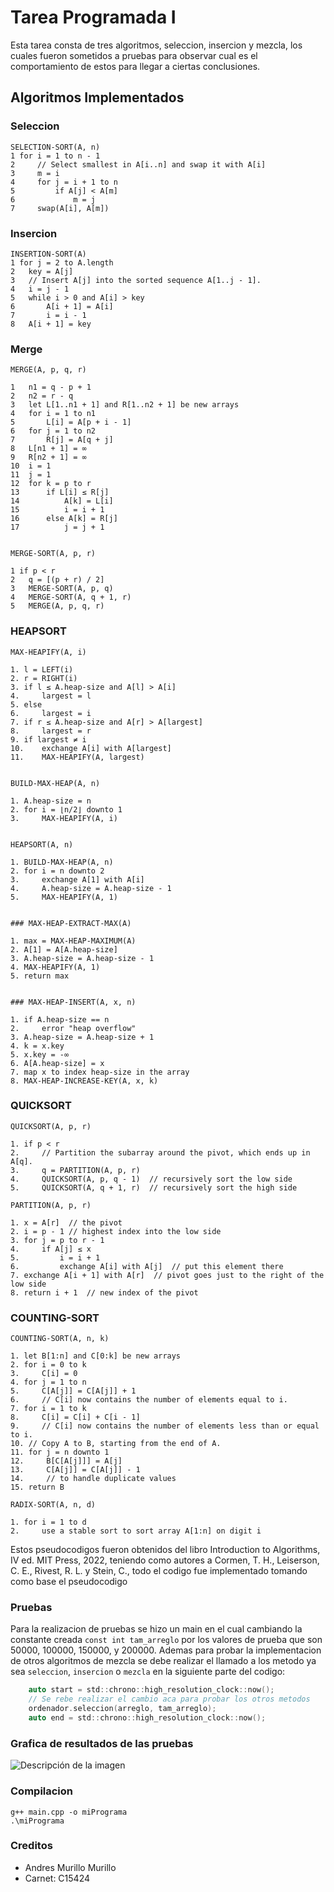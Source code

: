 # Tarea Programada I

Esta tarea consta de tres algoritmos, seleccion, insercion y mezcla, los cuales fueron sometidos a pruebas para observar cual es el comportamiento de estos para llegar a ciertas conclusiones.

## Algoritmos Implementados
### Seleccion
```
SELECTION-SORT(A, n)
1 for i = 1 to n - 1
2     // Select smallest in A[i..n] and swap it with A[i]
3     m = i
4     for j = i + 1 to n
5         if A[j] < A[m]
6             m = j
7     swap(A[i], A[m])
```

### Insercion 
```
INSERTION-SORT(A)
1 for j = 2 to A.length
2   key = A[j]
3   // Insert A[j] into the sorted sequence A[1..j - 1].
4   i = j - 1
5   while i > 0 and A[i] > key
6       A[i + 1] = A[i]
7       i = i - 1
8   A[i + 1] = key
```

### Merge
```
MERGE(A, p, q, r)

1   n1 = q - p + 1
2   n2 = r - q
3   let L[1..n1 + 1] and R[1..n2 + 1] be new arrays
4   for i = 1 to n1
5       L[i] = A[p + i - 1]
6   for j = 1 to n2
7       R[j] = A[q + j]
8   L[n1 + 1] = ∞
9   R[n2 + 1] = ∞
10  i = 1
11  j = 1
12  for k = p to r
13      if L[i] ≤ R[j]
14          A[k] = L[i]
15          i = i + 1
16      else A[k] = R[j]
17          j = j + 1


MERGE-SORT(A, p, r)

1 if p < r
2   q = [(p + r) / 2]
3   MERGE-SORT(A, p, q)
4   MERGE-SORT(A, q + 1, r)
5   MERGE(A, p, q, r)

```

### HEAPSORT
``` 
MAX-HEAPIFY(A, i)

1. l = LEFT(i)
2. r = RIGHT(i)
3. if l ≤ A.heap-size and A[l] > A[i]
4.     largest = l
5. else
6.     largest = i
7. if r ≤ A.heap-size and A[r] > A[largest]
8.     largest = r
9. if largest ≠ i
10.    exchange A[i] with A[largest]
11.    MAX-HEAPIFY(A, largest)


BUILD-MAX-HEAP(A, n)

1. A.heap-size = n
2. for i = ⌊n/2⌋ downto 1
3.     MAX-HEAPIFY(A, i)


HEAPSORT(A, n)

1. BUILD-MAX-HEAP(A, n)
2. for i = n downto 2
3.     exchange A[1] with A[i]
4.     A.heap-size = A.heap-size - 1
5.     MAX-HEAPIFY(A, 1)


### MAX-HEAP-EXTRACT-MAX(A)

1. max = MAX-HEAP-MAXIMUM(A)
2. A[1] = A[A.heap-size]
3. A.heap-size = A.heap-size - 1
4. MAX-HEAPIFY(A, 1)
5. return max


### MAX-HEAP-INSERT(A, x, n)

1. if A.heap-size == n
2.     error "heap overflow"
3. A.heap-size = A.heap-size + 1
4. k = x.key
5. x.key = -∞
6. A[A.heap-size] = x
7. map x to index heap-size in the array
8. MAX-HEAP-INCREASE-KEY(A, x, k)
```
### QUICKSORT
```
QUICKSORT(A, p, r)

1. if p < r
2.     // Partition the subarray around the pivot, which ends up in A[q].
3.     q = PARTITION(A, p, r)
4.     QUICKSORT(A, p, q - 1)  // recursively sort the low side
5.     QUICKSORT(A, q + 1, r)  // recursively sort the high side

PARTITION(A, p, r)

1. x = A[r]  // the pivot
2. i = p - 1 // highest index into the low side
3. for j = p to r - 1
4.     if A[j] ≤ x
5.         i = i + 1
6.         exchange A[i] with A[j]  // put this element there
7. exchange A[i + 1] with A[r]  // pivot goes just to the right of the low side
8. return i + 1  // new index of the pivot
```

### COUNTING-SORT
```
COUNTING-SORT(A, n, k)

1. let B[1:n] and C[0:k] be new arrays
2. for i = 0 to k
3.     C[i] = 0
4. for j = 1 to n
5.     C[A[j]] = C[A[j]] + 1
6.     // C[i] now contains the number of elements equal to i.
7. for i = 1 to k
8.     C[i] = C[i] + C[i - 1]
9.     // C[i] now contains the number of elements less than or equal to i.
10. // Copy A to B, starting from the end of A.
11. for j = n downto 1
12.     B[C[A[j]]] = A[j]
13.     C[A[j]] = C[A[j]] - 1
14.     // to handle duplicate values
15. return B

RADIX-SORT(A, n, d)

1. for i = 1 to d
2.     use a stable sort to sort array A[1:n] on digit i

```
Estos pseudocodigos fueron obtenidos del libro Introduction to Algorithms, IV ed. MIT Press, 2022, teniendo como autores a Cormen, T. H., Leiserson, C. E., Rivest, R. L. y Stein, C., todo el codigo fue implementado tomando como base el pseudocodigo 

### Pruebas

Para la realizacion de pruebas se hizo un main en el cual cambiando la constante creada ```const int tam_arreglo``` por los valores de prueba que son 50000, 100000, 150000, y 200000. Ademas para probar la implementacion de otros algoritmos de mezcla se debe realizar el llamado a los metodo ya sea `seleccion`, `insercion` o `mezcla` en la siguiente parte del codigo:
```c
    auto start = std::chrono::high_resolution_clock::now();
    // Se rebe realizar el cambio aca para probar los otros metodos
    ordenador.seleccion(arreglo, tam_arreglo);
    auto end = std::chrono::high_resolution_clock::now();
````
### Grafica de resultados de las pruebas

![Descripción de la imagen](Grafico/Grafico.svg)

### Compilacion
```
g++ main.cpp -o miPrograma
.\miPrograma
```
### Creditos 
- Andres Murillo Murillo 
- Carnet: C15424
